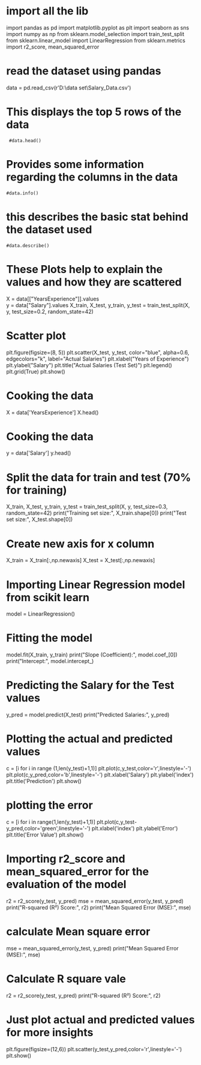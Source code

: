 # import all the lib
import pandas as pd
import matplotlib.pyplot as plt
import seaborn as sns
import numpy as np
from sklearn.model_selection import train_test_split
from sklearn.linear_model import LinearRegression
from sklearn.metrics import r2_score, mean_squared_error
# read the dataset using pandas
data = pd.read_csv(r'D:\data set\Salary_Data.csv')
# This displays the top 5 rows of the data
     #data.head()
# Provides some information regarding the columns in the data
    #data.info()
# this describes the basic stat behind the dataset used 
    #data.describe()

# These Plots help to explain the values and how they are scattered
X = data[["YearsExperience"]].values  
y = data["Salary"].values
X_train, X_test, y_train, y_test = train_test_split(X, y, test_size=0.2, random_state=42)
# Scatter plot
plt.figure(figsize=(8, 5))
plt.scatter(X_test, y_test, color="blue", alpha=0.6, edgecolors="k", label="Actual Salaries")
plt.xlabel("Years of Experience")
plt.ylabel("Salary")
plt.title("Actual Salaries (Test Set)")
plt.legend()
plt.grid(True)
plt.show()

# Cooking the data
X = data['YearsExperience']
X.head()

# Cooking the data
y = data['Salary']
y.head()


# Split the data for train and test (70% for training)
X_train, X_test, y_train, y_test = train_test_split(X, y, test_size=0.3, random_state=42)
print("Training set size:", X_train.shape[0])
print("Test set size:", X_test.shape[0])


# Create new axis for x column
X_train = X_train[:,np.newaxis]
X_test = X_test[:,np.newaxis]


# Importing Linear Regression model from scikit learn
model = LinearRegression()

# Fitting the model
model.fit(X_train, y_train)
print("Slope (Coefficient):", model.coef_[0])
print("Intercept:", model.intercept_)


# Predicting the Salary for the Test values
y_pred = model.predict(X_test)
print("Predicted Salaries:", y_pred)


# Plotting the actual and predicted values
c = [i for i in range (1,len(y_test)+1,1)]
plt.plot(c,y_test,color='r',linestyle='-')
plt.plot(c,y_pred,color='b',linestyle='-')
plt.xlabel('Salary')
plt.ylabel('index')
plt.title('Prediction')
plt.show()



# plotting the error
c = [i for i in range(1,len(y_test)+1,1)]
plt.plot(c,y_test-y_pred,color='green',linestyle='-')
plt.xlabel('index')
plt.ylabel('Error')
plt.title('Error Value')
plt.show()



# Importing r2_score and mean_squared_error for the evaluation of the model
r2 = r2_score(y_test, y_pred)
mse = mean_squared_error(y_test, y_pred)
print("R-squared (R²) Score:", r2)
print("Mean Squared Error (MSE):", mse)




# calculate Mean square error
mse = mean_squared_error(y_test, y_pred)
print("Mean Squared Error (MSE):", mse)



# Calculate R square vale
r2 = r2_score(y_test, y_pred)
print("R-squared (R²) Score:", r2)




# Just plot actual and predicted values for more insights
plt.figure(figsize=(12,6))
plt.scatter(y_test,y_pred,color='r',linestyle='-')
plt.show()
